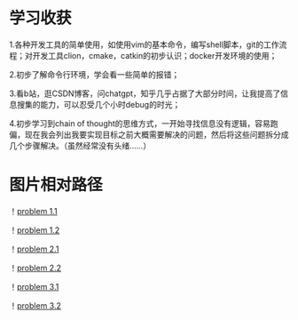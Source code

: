 
# 学习收获

1.各种开发工具的简单使用，如使用vim的基本命令，编写shell脚本，git的工作流程；对开发工具clion，cmake，catkin的初步认识；docker开发环境的使用；

2.初步了解命令行环境，学会看一些简单的报错；

3.看b站，逛CSDN博客，问chatgpt，知乎几乎占据了大部分时间，让我提高了信息搜集的能力，可以忍受几个小时debug的时光；

4.初步学习到chain of thought的思维方式，一开始寻找信息没有逻辑，容易跑偏，现在我会列出我要实现目标之前大概需要解决的问题，然后将这些问题拆分成几个步骤解决。（虽然经常没有头绪……）

# 图片相对路径

！[problem 1.1](huasheng-maker/1.png)

！[problem 1.2](huasheng-maker/1_2.png)

！[problem 2.1](huasheng-maker/2.png)

！[problem 2.2](huasheng-maker/2_2.png)

！[problem 3.1](huasheng-maker/3.png)

！[problem 3.2](huasheng-maker/3_2.png)
